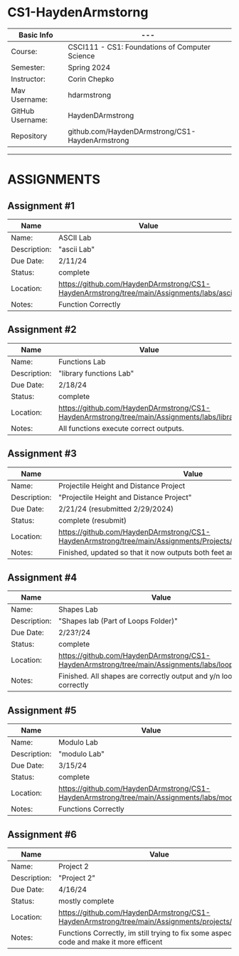 # CS1-HaydenArmstorng

| Basic Info | --- |
| --- | ---|
| Course: | CSCI111 - CS1: Foundations of Computer Science |
| Semester: | Spring 2024 |
| Instructor: | Corin Chepko |
| Mav Username: | hdarmstrong |
| GitHub Username: | HaydenDArmstrong |
| Repository | github.com/HaydenDArmstrong/CS1-HaydenArmstrong |

_______________________________________________________________________________________________________________

# ASSIGNMENTS

## Assignment #1
| Name | Value |
| --- | --- |
| Name: | ASCII Lab |
| Description: | "ascii Lab" |
| Due Date: | 2/11/24 |
| Status: | complete |
| Location: | https://github.com/HaydenDArmstrong/CS1-HaydenArmstrong/tree/main/Assignments/labs/ascii1|
| Notes: | Function Correctly|

## Assignment #2
| Name | Value |
| --- | --- |
| Name: | Functions Lab |
| Description: | "library functions Lab" |
| Due Date: | 2/18/24 |
| Status: | complete |
| Location: | https://github.com/HaydenDArmstrong/CS1-HaydenArmstrong/tree/main/Assignments/labs/library|
| Notes: | All functions execute correct outputs.|

## Assignment #3
| Name | Value |
| --- | --- |
| Name: | Projectile Height and Distance Project |
| Description: | "Projectile Height and Distance Project" |
| Due Date: | 2/21/24 (resubmitted 2/29/2024) |
| Status: | complete (resubmit) |
| Location: |https://github.com/HaydenDArmstrong/CS1-HaydenArmstrong/tree/main/Assignments/Projects/ProjectileHeightandDistance|
| Notes: | Finished, updated so that it now outputs both feet and meter result |

## Assignment #4
| Name | Value |
| --- | --- |
| Name: | Shapes Lab |
| Description: | "Shapes lab (Part of Loops Folder)" |
| Due Date: | 2/23?/24 |
| Status: | complete |
| Location: |https://github.com/HaydenDArmstrong/CS1-HaydenArmstrong/tree/main/Assignments/labs/loops/shapes|
| Notes: | Finished. All shapes are correctly output and y/n loop works correctly |

## Assignment #5
| Name | Value |
| --- | --- |
| Name: | Modulo Lab |
| Description: | "modulo Lab" |
| Due Date: | 3/15/24 |
| Status: | complete |
| Location: | https://github.com/HaydenDArmstrong/CS1-HaydenArmstrong/tree/main/Assignments/labs/modulo|
| Notes: | Functions Correctly |

## Assignment #6
| Name | Value |
| --- | --- |
| Name: | Project 2 |
| Description: | "Project 2" |
| Due Date: | 4/16/24 |
| Status: | mostly complete |
| Location: | https://github.com/HaydenDArmstrong/CS1-HaydenArmstrong/tree/main/Assignments/projects/project2|
| Notes: | Functions Correctly, im still trying to fix some aspects of the code and make it more efficent |